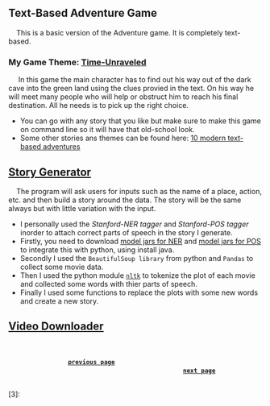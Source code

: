 ## Text-Based Adventure Game  
&nbsp;&nbsp;&nbsp;&nbsp;This is a basic version of the Adventure game. It is completely text-based.  

### My Game Theme: [Time-Unraveled][0] 
&nbsp;&nbsp;&nbsp;&nbsp; In this game the main character has to find out his way out of the dark cave into the green land using the clues provied in the text. 
On his way he will meet many people who will help or obstruct him to reach his final destination. All he needs is to pick up the right choice.

- You can go with any story that you like but make sure to make this game on command line so it will have that old-school look.  
- Some other stories ans themes can be found here: [10 modern text-based adventures][24]  

## [Story Generator][1]
&nbsp;&nbsp;&nbsp;&nbsp;The program will ask users for inputs such as the name of a place, action, etc. and then build a story around the data. The story will be the same always but with little variation with the input.
- I personally used the *Stanford-NER tagger* and *Stanford-POS tagger* inorder to attach correct parts of speech in the story I generate.
- Firstly, you need to download [model jars for NER][25] and [model jars for POS][26] to integrate this with python, using install java.
- Secondly I used the `BeautifulSoup library` from python and `Pandas` to collect some movie data. 
- Then I used the python module [`nltk`][27] to tokenize the plot of each movie and collected some words with thier parts of speech.
- Finally I used some functions to replace the plots with some new words and create a new story.  

## [Video Downloader][2]  
&nbsp;&nbsp;&nbsp;&nbsp;




&nbsp;&nbsp;&nbsp;&nbsp;&nbsp;&nbsp;&nbsp;&nbsp;&nbsp;&nbsp;&nbsp;&nbsp;&nbsp;&nbsp;&nbsp;&nbsp;&nbsp;&nbsp;&nbsp;&nbsp;&nbsp;&nbsp;&nbsp;&nbsp;&nbsp;&nbsp;&nbsp;&nbsp;&nbsp;
[**`previous page`**][24] 
&nbsp;&nbsp;&nbsp;&nbsp;&nbsp;&nbsp;&nbsp;&nbsp;&nbsp;&nbsp;&nbsp;&nbsp;&nbsp;&nbsp;&nbsp;&nbsp;&nbsp;&nbsp;&nbsp;&nbsp;&nbsp;&nbsp;&nbsp;&nbsp;&nbsp;&nbsp;&nbsp;&nbsp;&nbsp;&nbsp;&nbsp;&nbsp;&nbsp;&nbsp;&nbsp;&nbsp;&nbsp;&nbsp;&nbsp;&nbsp;&nbsp;&nbsp;&nbsp;&nbsp;&nbsp;&nbsp;&nbsp;&nbsp;&nbsp;&nbsp;&nbsp;&nbsp;&nbsp;&nbsp;&nbsp;&nbsp;&nbsp;&nbsp;&nbsp;&nbsp;&nbsp;&nbsp;&nbsp;&nbsp;&nbsp;&nbsp;&nbsp;&nbsp;&nbsp;&nbsp;&nbsp;&nbsp;&nbsp;&nbsp;&nbsp;&nbsp;&nbsp;&nbsp;&nbsp;&nbsp;&nbsp;&nbsp;&nbsp;&nbsp;&nbsp;&nbsp;&nbsp;
[**`next page`**][25]  
&nbsp;&nbsp;&nbsp;&nbsp;&nbsp;&nbsp;&nbsp;&nbsp;&nbsp;&nbsp;&nbsp;&nbsp;&nbsp;&nbsp;&nbsp;&nbsp;&nbsp;&nbsp;&nbsp;&nbsp;&nbsp;&nbsp;&nbsp;&nbsp;&nbsp;&nbsp;&nbsp;&nbsp;&nbsp;                     


[0]: https://github.com/SuhruthY/FirstFifty/blob/master/TextAdv/TimeUnraveled.py
[1]: https://github.com/SuhruthY/FirstFifty/blob/master/StoryGenerator/StoryGenerator.ipynb
[2]: https://github.com/SuhruthY/FirstFifty/blob/master/VideoDownloader/VideoDownloader.ipynb
[3]:


[24]: https://www.gameinformer.com/b/features/archive/2017/02/12/10-modern-text-adventures-you-should-check-out.aspx
[25]: https://nlp.stanford.edu/software/stanford-corenlp-latest.zip
[26]: https://nlp.stanford.edu/software/stanford-tagger-4.2.0.zip
[27]: https://www.nltk.org/
[24]: https://suhruthy.github.io/FirstFifty/
[25]: https://suhruthy.github.io/FirstFifty/page2